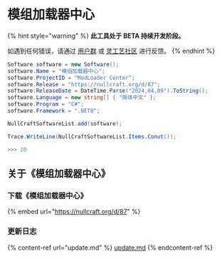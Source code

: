 # 模组加载器中心

{% hint style="warning" %}
**此工具处于 BETA 持续开发阶段。**

如遇到任何错误，请通过 [用户群](https://jq.qq.com/?\_wv=1027\&k=A9YzWvbS) 或 [灵工艺社区](https://nullcraft.org/t/feedback) 进行反馈。
{% endhint %}

```csharp
Software software = new Software();
software.Name = "模组加载器中心";
software.ProjectID = "ModLoader Center";
software.Release = "https://nullcraft.org/d/87";
software.ReleaseDate = DateTime.Parse("2024,04,09").ToString();
software.Language = new string[] { "简体中文" };
software.Program = "C#";
software.Framework = ".NET8";

NullCraftSoftwareList.add(software);

Trace.WriteLine(NullCraftSoftwareList.Items.Conut());

>>> 20
```

## 关于《模组加载器中心》

### 下载《模组加载器中心》

{% embed url="https://nullcraft.org/d/87" %}

### 更新日志

{% content-ref url="update.md" %}
[update.md](update.md)
{% endcontent-ref %}
